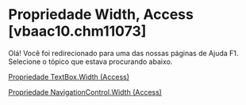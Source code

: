 
# Propriedade Width, Access [vbaac10.chm11073]

Olá! Você foi redirecionado para uma das nossas páginas de Ajuda F1. Selecione o tópico que estava procurando abaixo.

[Propriedade TextBox.Width (Access)](http://msdn.microsoft.com/library/0bb72524-6682-f783-e9f9-4fd34a757a40%28Office.15%29.aspx)

[Propriedade NavigationControl.Width (Access)](http://msdn.microsoft.com/library/373efc78-6b33-827a-5b95-9cc9fff7f9e6%28Office.15%29.aspx)

